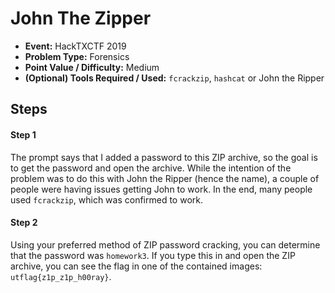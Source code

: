 # John The Zipper
* **Event:** HackTXCTF 2019
* **Problem Type:** Forensics
* **Point Value / Difficulty:** Medium
* **(Optional) Tools Required / Used:** `fcrackzip`, `hashcat` or John the Ripper

## Steps​
#### Step 1
The prompt says that I added a password to this ZIP archive, so the goal is to get the password and open the archive. While the intention of the problem was to do this with John the Ripper (hence the name), a couple of people were having issues getting John to work. In the end, many people used `fcrackzip`, which was confirmed to work.

#### Step 2
Using your preferred method of ZIP password cracking, you can determine that the password was `homework3`. If you type this in and open the ZIP archive, you can see the flag in one of the contained images: `utflag{z1p_z1p_h00ray}`.
